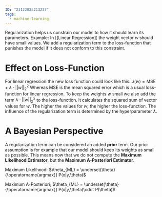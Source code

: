 ```yaml
---
ID: "23122023213237"
tags:
  - machine-learning
---
```

Regularization helps us constrain our model to how it should learn its parameters. Example: In [[Linear Regression]] the weight vector $w$ should have small values. We add a regularization term to the loss-function that punishes the model if it does not conform to this constraint.

# Effect on Loss-Function
For linear regression the new loss function could look like this:
$J(w)=\textrm{MSE} + \lambda\cdot||w||^2_2$ 
Whereas $\textrm{MSE}$ is the mean squared error which is a usual loss-function for linear regression. To keep the weights $w$ small we also add the term $\lambda\cdot||w||^2_2$ to the loss-function. It calculates the squared sum of vector values for $w$. The higher the values for $w$, the higher the loss-function. The influence of the regularization term is determined by the hyperparameter $\lambda$.
# A Bayesian Perspective
A regularization term can be considered an added **prior** term. Our prior assumption is for example that our model should keep its weights as small as possible.
This means now that we do not compute the **Maximum Likelihood Estimator**, but the **Maximum A-Posteriori Estimator**.

Maximum Likelihood:
$\theta_{ML} = \underset{\theta}{\operatorname{argmax}} P(x|y,\theta)$

Maximum A-Posteriori;
$\theta_{ML} = \underset{\theta}{\operatorname{argmax}} P(x|y,\theta)\cdot P(\theta)$
